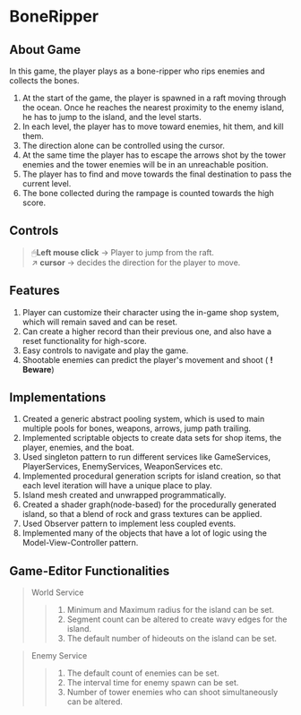 # BoneRipper

## About Game
In this game, the player plays as a bone-ripper who rips enemies and collects the bones.
1. At the start of the game, the player is spawned in a raft moving through the ocean. Once he reaches the nearest proximity to the enemy island, he has to jump to the island, and the level starts.
2. In each level, the player has to move toward enemies, hit them, and kill them.
3. The direction alone can be controlled using the cursor.
4. At the same time the player has to escape the arrows shot by the tower enemies and the tower enemies will be in an unreachable position.
5. The player has to find and move towards the final destination to pass the current level.
6. The bone collected during the rampage is counted towards the high score.

## Controls
> 🖱**Left mouse click** -> Player to jump from the raft.<br>
> ↗ **cursor**           -> decides the direction for the player to move.

 ## Features
 1. Player can customize their character using the in-game shop system, which will remain saved and can be reset.
 2. Can create a higher record than their previous one,  and also have a reset functionality for high-score.
 3. Easy controls to navigate and play the game.
 4. Shootable enemies can predict the player's movement and shoot ( **! Beware**)

## Implementations
1. Created a generic abstract pooling system, which is used to main multiple pools for bones, weapons, arrows, jump path trailing.
2. Implemented scriptable objects to create data sets for shop items, the player, enemies, and the boat.
3. Used singleton pattern to run different services like GameServices, PlayerServices, EnemyServices, WeaponServices etc.
4. Implemented procedural generation scripts for island creation, so that each level iteration will have a unique place to play.
5. Island mesh created and unwrapped programmatically.
6. Created a shader graph(node-based) for the procedurally generated island, so that a blend of rock and grass textures can be applied.
7. Used Observer pattern to implement less coupled events.
8. Implemented many of the objects that have a lot of logic using the Model-View-Controller pattern.

## Game-Editor Functionalities

> World Service
>> 1. Minimum and Maximum radius for the island can be set.
>> 2. Segment count can be altered to create wavy edges for the island.
>> 3. The default number of hideouts on the island can be set.

>Enemy Service
>> 1. The default count of enemies can be set.
>> 2. The interval time for enemy spawn can be set.
>> 3. Number of tower enemies who can shoot simultaneously can be altered.
